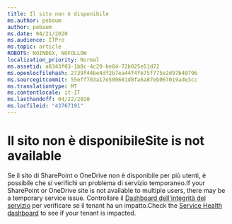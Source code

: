 ```yaml
---
title: Il sito non è disponibile
ms.author: pebaum
author: pebaum
ms.date: 04/21/2020
ms.audience: ITPro
ms.topic: article
ROBOTS: NOINDEX, NOFOLLOW
localization_priority: Normal
ms.assetid: a8343f03-1b8c-4c29-be84-72b025e51d72
ms.openlocfilehash: 2739f446e4df2b7ea44f4f675f775e2d97b40796
ms.sourcegitcommit: 55eff703a17e500681d8fa6a87eb067019ade3cc
ms.translationtype: MT
ms.contentlocale: it-IT
ms.lasthandoff: 04/22/2020
ms.locfileid: "43767191"
---
```

# <a name="site-is-not-available"></a><span data-ttu-id="e9b26-102">Il sito non è disponibile</span><span class="sxs-lookup"><span data-stu-id="e9b26-102">Site is not available</span></span>

<span data-ttu-id="e9b26-103">Se il sito di SharePoint o OneDrive non è disponibile per più utenti, è possibile che si verifichi un problema di servizio temporaneo.</span><span class="sxs-lookup"><span data-stu-id="e9b26-103">If your SharePoint or OneDrive site is not available to multiple users, there may be a temporary service issue.</span></span> <span data-ttu-id="e9b26-104">Controllare il [Dashboard dell'integrità del servizio](https://admin.microsoft.com/AdminPortal/Home#/servicehealth) per verificare se il tenant ha un impatto.</span><span class="sxs-lookup"><span data-stu-id="e9b26-104">Check the [Service Health dashboard](https://admin.microsoft.com/AdminPortal/Home#/servicehealth) to see if your tenant is impacted.</span></span> 
  

